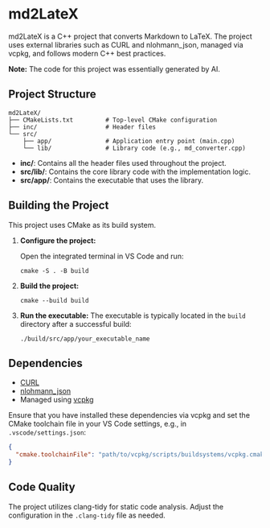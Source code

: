 # md2LateX

md2LateX is a C++ project that converts Markdown to LaTeX. The project uses external libraries such as CURL and nlohmann_json, managed via vcpkg, and follows modern C++ best practices.

**Note:** The code for this project was essentially generated by AI.

## Project Structure

```
md2LateX/
├── CMakeLists.txt         # Top-level CMake configuration
├── inc/                   # Header files
└── src/
    ├── app/               # Application entry point (main.cpp)
    └── lib/               # Library code (e.g., md_converter.cpp)
```

- **inc/**: Contains all the header files used throughout the project.
- **src/lib/**: Contains the core library code with the implementation logic.
- **src/app/**: Contains the executable that uses the library.

## Building the Project

This project uses CMake as its build system.

1. **Configure the project:**

   Open the integrated terminal in VS Code and run:

   ```shell
   cmake -S . -B build
   ```

2. **Build the project:**

   ```shell
   cmake --build build
   ```

3. **Run the executable:**
   The executable is typically located in the `build` directory after a successful build:
   ```shell
   ./build/src/app/your_executable_name
   ```

## Dependencies

- [CURL](https://curl.se/libcurl/)
- [nlohmann_json](https://github.com/nlohmann/json)
- Managed using [vcpkg](https://github.com/microsoft/vcpkg)

Ensure that you have installed these dependencies via vcpkg and set the CMake toolchain file in your VS Code settings, e.g., in `.vscode/settings.json`:

```json
{
  "cmake.toolchainFile": "path/to/vcpkg/scripts/buildsystems/vcpkg.cmake"
}
```

## Code Quality

The project utilizes clang-tidy for static code analysis. Adjust the configuration in the `.clang-tidy` file as needed.
